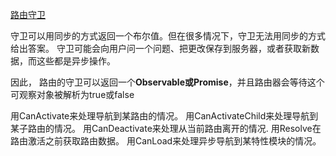 
[路由守卫](https://angular.cn/guide/router#里程碑5：路由守卫)

守卫可以用同步的方式返回一个布尔值。但在很多情况下，守卫无法用同步的方式给出答案。 守卫可能会向用户问一个问题、把更改保存到服务器，或者获取新数据，而这些都是异步操作。

因此，
路由的守卫可以返回一个**Observable<boolean>**或**Promise<boolean>**，并且路由器会等待这个可观察对象被解析为true或false

用CanActivate来处理导航到某路由的情况。
用CanActivateChild来处理导航到某子路由的情况。
用CanDeactivate来处理从当前路由离开的情况.
用Resolve在路由激活之前获取路由数据。
用CanLoad来处理异步导航到某特性模块的情况。
